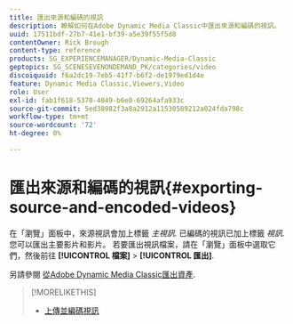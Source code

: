 ```yaml
---
title: 匯出來源和編碼的視訊
description: 瞭解如何在Adobe Dynamic Media Classic中匯出來源和編碼的視訊。
uuid: 17511bdf-27b7-41e1-bf39-a5e39f55f5d8
contentOwner: Rick Brough
content-type: reference
products: SG_EXPERIENCEMANAGER/Dynamic-Media-Classic
geptopics: SG_SCENESEVENONDEMAND_PK/categories/video
discoiquuid: f6a2dc19-7eb5-41f7-b6f2-de1979ed1d4e
feature: Dynamic Media Classic,Viewers,Video
role: User
exl-id: fab1f618-5370-4049-b6e0-69264afa933c
source-git-commit: 5ed38982f3a8a2912a11530589212a024fda798c
workflow-type: tm+mt
source-wordcount: '72'
ht-degree: 0%

---
```


# 匯出來源和編碼的視訊{#exporting-source-and-encoded-videos}

在「瀏覽」面板中，來源視訊會加上標籤 *主視訊*. 已編碼的視訊已加上標籤 *視訊*. 您可以匯出主要影片和影片。 若要匯出視訊檔案，請在「瀏覽」面板中選取它們，然後前往 **[!UICONTROL 檔案]** > **[!UICONTROL 匯出]**.

另請參閱 [從Adobe Dynamic Media Classic匯出資產](exporting-assets-from-dmc.md#exporting-assets-from-dmc).

>[!MORELIKETHIS]
>
>* [上傳並編碼視訊](uploading-encoding-videos.md#uploading_and_encoding_videos)

